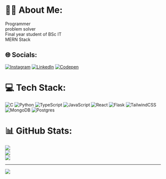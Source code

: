 # 🧑‍💻 About Me:
Programmer<br>problem solver<br>Final year student of BSc IT<br>MERN Stack


## 🌐 Socials:
[![Instagram](https://img.shields.io/badge/Instagram-%23E4405F.svg?logo=Instagram&logoColor=white)](https://instagram.com/nitheeshmk_) [![LinkedIn](https://img.shields.io/badge/LinkedIn-%230077B5.svg?logo=linkedin&logoColor=white)](https://linkedin.com/in/nitheeshmuthukrishnan) [![Codepen](https://img.shields.io/badge/Codepen-000000?style=for-the-badge&logo=codepen&logoColor=white)](https://codepen.io/codewithnitheesh) 

# 💻 Tech Stack:
![C](https://img.shields.io/badge/c-%2300599C.svg?style=for-the-badge&logo=c&logoColor=white) ![Python](https://img.shields.io/badge/python-3670A0?style=for-the-badge&logo=python&logoColor=ffdd54) ![TypeScript](https://img.shields.io/badge/typescript-%23007ACC.svg?style=for-the-badge&logo=typescript&logoColor=white) ![JavaScript](https://img.shields.io/badge/javascript-%23323330.svg?style=for-the-badge&logo=javascript&logoColor=%23F7DF1E) ![React](https://img.shields.io/badge/react-%2320232a.svg?style=for-the-badge&logo=react&logoColor=%2361DAFB) ![Flask](https://img.shields.io/badge/flask-%23000.svg?style=for-the-badge&logo=flask&logoColor=white) ![TailwindCSS](https://img.shields.io/badge/tailwindcss-%2338B2AC.svg?style=for-the-badge&logo=tailwind-css&logoColor=white) ![MongoDB](https://img.shields.io/badge/MongoDB-%234ea94b.svg?style=for-the-badge&logo=mongodb&logoColor=white) ![Postgres](https://img.shields.io/badge/postgres-%23316192.svg?style=for-the-badge&logo=postgresql&logoColor=white)
# 📊 GitHub Stats:
![](https://github-readme-stats.vercel.app/api?username=nitheeshmk5&theme=dark&hide_border=false&include_all_commits=false&count_private=false)<br/>
![](https://github-readme-streak-stats.herokuapp.com/?user=nitheeshmk5&theme=dark&hide_border=false)<br/>
![](https://github-readme-stats.vercel.app/api/top-langs/?username=nitheeshmk5&theme=dark&hide_border=false&include_all_commits=false&count_private=false&layout=compact)

---
[![](https://visitcount.itsvg.in/api?id=nitheeshmk5&icon=0&color=0)](https://visitcount.itsvg.in)

<!-- Proudly created with GPRM ( https://gprm.itsvg.in ) -->
